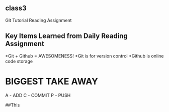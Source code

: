 ## class3
Git Tutorial Reading Assignment

## Key Items Learned from Daily Reading Assignment
*Git + Github = AWESOMENESS! 
*Git is for version control 
*Github is online code storage

# BIGGEST TAKE AWAY
A - ADD
C - COMMIT
P - PUSH

##This 
